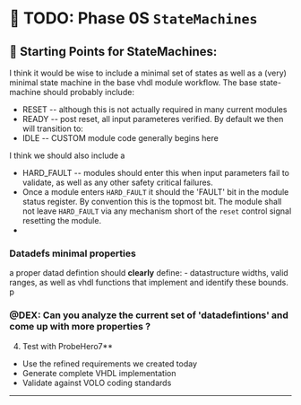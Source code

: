 # 🚀 **TODO: Phase 0S** `StateMachines`


## 🚀 **Starting Points for StateMachines:**

I think it would be wise to include a minimal set of states as well as a (very) minimal state machine in the base vhdl module workflow. The base state-machine should probably include:

- RESET -- although this is not actually required in many current modules
- READY -- post reset, all input parameteres verified. By default we then will transition to:
- IDLE -- CUSTOM module code generally begins here

I think we should also include a 
- HARD_FAULT -- modules should enter this when input parameters fail to validate, as well as any other safety critical failures.
- Once a module enters `HARD_FAULT` it should the 'FAULT' bit in the module status register. By convention this is the topmost bit. The module shall not leave `HARD_FAULT` via any mechanism short of the `reset` control signal resetting the module.
-
### Datadefs minimal properties
a proper datad defintion should __clearly__ define:
	- datastructure widths, valid ranges, 
	as well as vhdl functions that implement and identify these bounds.
 p
### @DEX: Can you analyze the current set of 'datadefintions' and come up with more properties ?

4. Test with ProbeHero7**
- Use the refined requirements we created today
- Generate complete VHDL implementation
- Validate against VOLO coding standards
---

